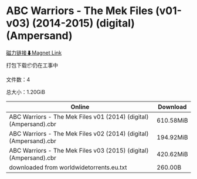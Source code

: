 # ABC Warriors - The Mek Files (v01-v03) (2014-2015) (digital) (Ampersand)

[磁力链接⬇Magnet Link](magnet:?xt=urn:btih:f8a6d16c8692810a694b0b34e629f12b801ed109&dn=ABC%20Warriors%20-%20The%20Mek%20Files%20%28v01-v03%29%20%282014-2015%29%20%28digital%29%20%28Ampersand%29)

打包下载📦仍在工事中

文件数：4

总大小：1.20GiB

Online | Download
--- | ---
ABC Warriors - The Mek Files v01 (2014) (digital) (Ampersand).cbr | 610.58MiB
ABC Warriors - The Mek Files v02 (2014) (digital) (Ampersand).cbr | 194.92MiB
ABC Warriors - The Mek Files v03 (2015) (digital) (Ampersand).cbr | 420.62MiB
downloaded from worldwidetorrents.eu.txt | 260.00B